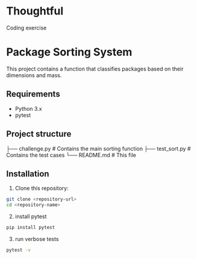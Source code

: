 # Thoughtful
Coding exercise

# Package Sorting System

This project contains a function that classifies packages based on their dimensions and mass.

## Requirements

- Python 3.x
- pytest

## Project structure

├── challenge.py      # Contains the main sorting function
├── test_sort.py     # Contains the test cases
└── README.md        # This file

## Installation

1. Clone this repository:
```bash
git clone <repository-url>
cd <repository-name>
```
2. install pytest
```bash
pip install pytest
```
3. run verbose tests
```bash
pytest -v
```
